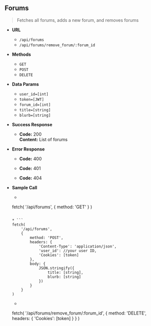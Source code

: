 **Forums**
----
> Fetches all forums, adds a new forum, and removes forums

* **URL**

    * `/api/forums`
    * `/api/forums/remove_forum/:forum_id`

* **Methods**

    * `GET`
    * `POST`
    * `DELETE`

* **Data Params**

    * `user_id=[int]`
    * `token=[JWT]`
    * `forum_id=[int]`
    * `title=[string]`
    * `blurb=[string]`

* **Success Response**

    * **Code:** 200 <br />
      **Content:** List of forums <br />

* **Error Response**

    * **Code:** 400

    * **Code:** 401

    * **Code:** 404

* **Sample Call**

    * ```
    fetch(
        '/api/forums',
        {
            method: 'GET'
        }
    )
    ```

    * ```
    fetch(
        '/api/forums',
        {
            method: 'POST',
            headers: {
                'Content-Type': 'application/json',
                'user_id': //your user ID,
                'Cookies': [token]
            },
            body: {
                JSON.stringify({
                    title: [string],
                    blurb: [string]
                })
            }
        }
    )
    ```

    * ```
    fetch(
        '/api/forums/remove_forum/:forum_id',
        {
            method: 'DELETE',
            headers: {
                'Cookies': [token]
            }
        }
    )
    ```